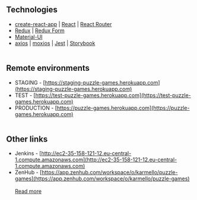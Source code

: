 ## Technologies
* [create-react-app](https://github.com/facebook/create-react-app) | [React](https://reactjs.org) | [React Router](https://reacttraining.com/react-router)
* [Redux](https://redux.js.org) | [Redux Form](https://redux-form.com/7.3.0)
* [Material-UI](https://material-ui-next.com)
* [axios](https://github.com/axios/axios) | [moxios](https://github.com/axios/moxios) | [Jest](https://facebook.github.io/jest) | [Storybook](https://storybook.js.org)
<br /><br />
## Remote environments
* STAGING - [https://staging-puzzle-games.herokuapp.com](https://staging-puzzle-games.herokuapp.com)
* TEST - [https://test-puzzle-games.herokuapp.com](https://test-puzzle-games.herokuapp.com)
* PRODUCTION - [https://puzzle-games.herokuapp.com](https://puzzle-games.herokuapp.com)
<br /><br />
## Other links
* Jenkins - [http://ec2-35-158-121-12.eu-central-1.compute.amazonaws.com](http://ec2-35-158-121-12.eu-central-1.compute.amazonaws.com)
* ZenHub - [https://app.zenhub.com/workspace/o/karmello/puzzle-games](https://app.zenhub.com/workspace/o/karmello/puzzle-games)
<br><br>
[Read more](https://github.com/Karmello/puzzle-games/wiki)
